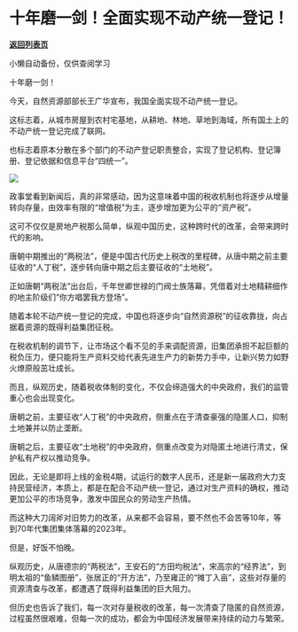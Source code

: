 # 十年磨一剑！全面实现不动产统一登记！

[**返回列表页**](/gzh/政事堂2019)

小懒自动备份，仅供查阅学习

十年磨一剑！  

今天，自然资源部部长王广华宣布，我国全面实现不动产统一登记。

这标志着，从城市房屋到农村宅基地，从耕地、林地、草地到海域，所有国土上的不动产统一登记完成了联网。

也标志着原本分散在多个部门的不动产登记职责整合，实现了登记机构、登记簿册、登记依据和信息平台“四统一”。

![](https://mmbiz.qpic.cn/mmbiz_jpg/rxhS23yu8cMdp873NqEZm7B8bWVt6ibdk4GFbCoIxsdZxYQ99fYNyFXmhOJIXanOG5nNMTiaq0DmhsAcSsbuYFvQ/640?wx_fmt=jpeg)

政事堂看到新闻后，真的非常感动，因为这意味着中国的税收机制也将逐步从增量转向存量，由效率有限的“增值税”为主，逐步增加更为公平的“资产税”。

这可不仅仅是房地产税那么简单，纵观中国历史，这种跨时代的改革，会带来跨时代的影响。

唐朝中期推出的“两税法”，便是中国古代历史上税改的里程碑，从唐中期之前主要征收的“人丁税”，逐步转向唐中期之后主要征收的“土地税”。

正如唐朝“两税法”出台后，千年世卿世禄的门阀士族落幕，凭借着对土地精耕细作的地主阶级们“你方唱罢我方登场”。

随着本轮不动产统一登记的完成，中国也将逐步向“自然资源税”的征收靠拢，向占据着资源的既得利益集团征税。

在税收机制的调节下，让市场这个看不见的手来调配资源，旧集团承担不起巨额的税负压力，便只能将生产资料交给代表先进生产力的新势力手中，让新兴势力如野火燎原般茁壮成长。

而且，纵观历史，随着税收体制的变化，不仅会缔造强大的中央政府，我们的监管重心也会出现变化。

唐朝之前，主要征收“人丁税”的中央政府，侧重点在于清查豪强的隐匿人口，抑制土地兼并以防止垄断。

唐朝之后，主要征收“土地税”的中央政府，侧重点改变为对隐匿土地进行清丈，保护私有产权以推动竞争。

因此，无论是即将上线的金税4期，试运行的数字人民币，还是新一届政府大力支持民营经济，本质上，都是在配合不动产统一登记，通过对生产资料的确权，推动更加公平的市场竞争，激发中国民众的劳动生产热情。

而这种大刀阔斧对旧势力的改革，从来都不会容易，要不然也不会苦等10年，等到70年代集团集体落幕的2023年。

但是，好饭不怕晚。

纵观历史，从唐德宗的“两税法”，王安石的“方田均税法”，宋高宗的“经界法”，到明太祖的“鱼鳞图册”，张居正的“开方法”，乃至雍正的“摊丁入亩”，这些对存量的资源清查与改革，都遭遇了既得利益集团的巨大阻力。

但历史也告诉了我们，每一次对存量税收的改革，每一次清查了隐匿的自然资源，过程虽然很艰难，但每一次的成功，都会为中国经济发展带来持续的动力与繁荣。

